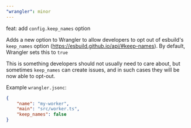 ```yaml
---
"wrangler": minor
---
```


feat: add `config.keep_names` option

Adds a new option to Wrangler to allow developers to opt out of esbuild's `keep_names` option (https://esbuild.github.io/api/#keep-names). By default, Wrangler sets this to `true`

This is something developers should not usually need to care about, but sometimes
`keep_names` can create issues, and in such cases they will be now able to opt-out.

Example `wrangler.jsonc`:

```json
{
	"name": "my-worker",
	"main": "src/worker.ts",
	"keep_names": false
}
```
